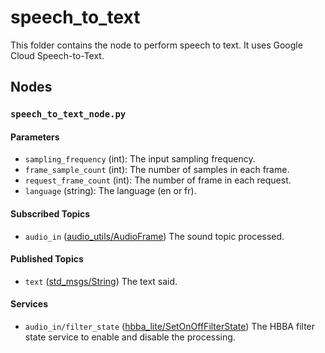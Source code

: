 # speech_to_text
This folder contains the node to perform speech to text. It uses Google Cloud Speech-to-Text.

## Nodes
### `speech_to_text_node.py`

#### Parameters
 - `sampling_frequency` (int): The input sampling frequency.
 - `frame_sample_count` (int): The number of samples in each frame.
 - `request_frame_count` (int): The number of frame in each request.
 - `language` (string): The language (en or fr).

#### Subscribed Topics
 - `audio_in` ([audio_utils/AudioFrame](https://github.com/introlab/audio_utils/blob/main/msg/AudioFrame.msg)) The sound topic processed.

#### Published Topics
 - `text` ([std_msgs/String](http://docs.ros.org/en/noetic/api/std_msgs/html/msg/String.html)) The text said.

#### Services
 - `audio_in/filter_state` ([hbba_lite/SetOnOffFilterState](../../hbba_lite/srv/SetOnOffFilterState.srv)) The HBBA filter state service to enable and disable the processing.
